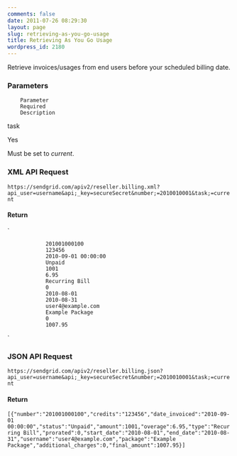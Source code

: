 ```yaml
---
comments: false
date: 2011-07-26 08:29:30
layout: page
slug: retrieving-as-you-go-usage
title: Retrieving As You Go Usage
wordpress_id: 2180
---
```


Retrieve invoices/usages from end users before your scheduled billing date.





### Parameters






	


		Parameter
		Required
		Description
	
	


		
task

		
Yes

		
Must be set to _current_.

	




### XML API Request



`https://sendgrid.com/apiv2/reseller.billing.xml?api_user=username&api;_key=secureSecret&number;=2010010001&task;=current`



#### Return



`
	
		
			
				201001000100
				123456
				2010-09-01 00:00:00
				Unpaid
				1001
				6.95
				Recurring Bill
				0
				2010-08-01
				2010-08-31
				user4@example.com
				Example Package
				0
				1007.95
			
		
	
`



### JSON API Request



`https://sendgrid.com/apiv2/reseller.billing.json?api_user=username&api;_key=secureSecret&number;=2010010001&task;=current`



#### Return



`[{"number":"201001000100","credits":"123456","date_invoiced":"2010-09-01
00:00:00","status":"Unpaid","amount":1001,"overage":6.95,"type":"Recurring
Bill","prorated":0,"start_date":"2010-08-01","end_date":"2010-08-31","username":"user4@example.com","package":"Example
Package","additional_charges":0,"final_amount":1007.95}]`

